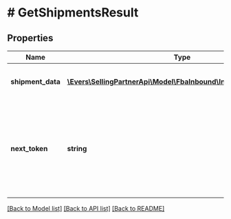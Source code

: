# # GetShipmentsResult

## Properties

Name | Type | Description | Notes
------------ | ------------- | ------------- | -------------
**shipment_data** | [**\Evers\SellingPartnerApi\Model\FbaInbound\InboundShipmentInfo[]**](InboundShipmentInfo.md) | A list of inbound shipment information. | [optional]
**next_token** | **string** | When present and not empty, pass this string token in the next request to return the next response page. | [optional]

[[Back to Model list]](../../README.md#models) [[Back to API list]](../../README.md#endpoints) [[Back to README]](../../README.md)
